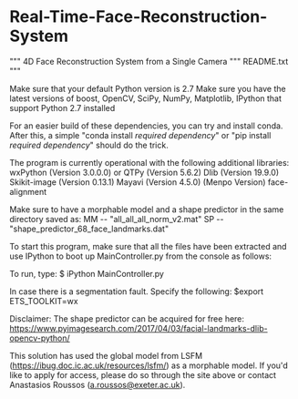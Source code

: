 # Real-Time-Face-Reconstruction-System
"""
4D Face Reconstruction System from a Single Camera
"""
README.txt
"""

Make sure that your default Python version is 2.7
Make sure you have the latest versions of boost, OpenCV, SciPy, NumPy, Matplotlib, IPython that support Python 2.7 installed

For an easier build of these dependencies, you can try and install conda. After this, a simple "conda install *required dependency*" or "pip install *required dependency*" should do the trick.

The program is currently operational with the following additional libraries:
wxPython (Version 3.0.0.0)
or
QTPy (Version 5.6.2)
Dlib (Version 19.9.0)
Skikit-image (Version 0.13.1)
Mayavi (Version 4.5.0) (Menpo Version)
face-alignment

Make sure to have a morphable model and a shape predictor in the same directory saved as:
MM -- "all_all_all_norm_v2.mat"
SP -- "shape_predictor_68_face_landmarks.dat"

To start this program, make sure that all the files have been extracted and use IPython to boot up MainController.py from the console as follows:

To run, type:
$ iPython MainController.py

In case there is a segmentation fault. Specify the following: $export ETS_TOOLKIT=wx

Disclaimer:
The shape predictor can be acquired for free here:
https://www.pyimagesearch.com/2017/04/03/facial-landmarks-dlib-opencv-python/

This solution has used the global model from LSFM (https://ibug.doc.ic.ac.uk/resources/lsfm/) as a morphable model. If you'd like to apply for access, please do so through the site above or contact Anastasios Roussos (a.roussos@exeter.ac.uk).

